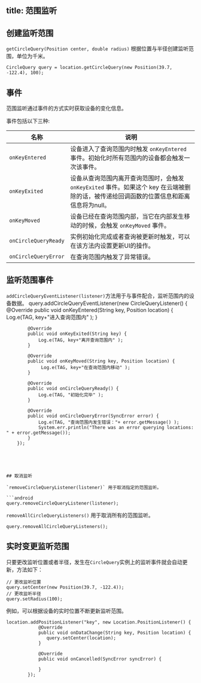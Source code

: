 title: 范围监听
---

## 创建监听范围
` getCircleQuery(Position center, double radius) `  根据位置与半径创建监听范围，单位为千米。

```android
CircleQuery query = location.getCircleQuery(new Position(39.7, -122.4), 100);
```
## 事件

范围监听通过事件的方式实时获取设备的变化信息。

事件包括以下三种:

| 名称                      | 说明                                       |
| ------------------------ | ------------------------------------------ |
| `onKeyEntered` | 设备进入了查询范围内时触发 `onKeyEntered` 事件。初始化时所有范围内的设备都会触发一次该事件。 |
| `onKeyExited`  | 设备从查询范围内离开查询范围时，会触发 `onKeyExited` 事件。如果这个 key 在云端被删除的话，被传递给回调函数的位置信息和距离信息将为null。 |
| `onKeyMoved`   | 设备已经在查询范围内部，当它在内部发生移动的时候，会触发 `onKeyMoved` 事件。 |
|`onCircleQueryReady`|实例初始化完成或者查询被更新时触发，可以在该方法内设置更新UI的操作。|
|`onCircleQueryError`|在查询范围内触发了异常错误。|



## 监听范围事件

`addCircleQueryEventListener(listener)`方法用于与事件配合，监听范围内的设备数据。
query.addCircleQueryEventListener(new CircleQueryListener() {
            @Override
            public void onKeyEntered(String key, Position location) {
                Log.e(TAG, key+"进入查询范围内" );
            }

            @Override
            public void onKeyExited(String key) {
                Log.e(TAG, key+"离开查询范围内" );
            }

            @Override
            public void onKeyMoved(String key, Position location) {
                 Log.e(TAG, key+"在查询范围内移动" );
            }

            @Override
            public void onCircleQueryReady() {
                Log.e(TAG, "初始化完毕" );
            }

            @Override
            public void onCircleQueryError(SyncError error) {
                Log.e(TAG, "查询范围内发生错误："+ error.getMessage() );
                System.err.println("There was an error querying locations: " + error.getMessage());
            }
        });
```




## 取消监听

`removeCircleQueryListener(listener)` 用于取消指定的范围监听。

```android
query.removeCircleQueryListener(listener);

```

`removeAllCircleQueryListeners()` 用于取消所有的范围监听。

```android
query.removeAllCircleQueryListeners();

```



## 实时变更监听范围

只要更改监听位置或者半径，发生在`CircleQuery`实例上的监听事件就会自动更新，方法如下：

```android
// 更改监听位置
query.setCenter(new Position(39.7, -122.4));
// 更改监听半径
query.setRadius(100);
```

例如，可以根据设备的实时位置不断更新监听范围。

```android
location.addPositionListener("key", new Location.PositionListener() {
            @Override
            public void onDataChange(String key, Position location) {
               query.setCenter(location);
            }

            @Override
            public void onCancelled(SyncError syncError) {

            }
        });
```